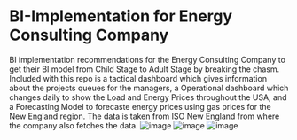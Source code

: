 # BI-Implementation for Energy Consulting Company
BI implementation recommendations for the Energy Consulting Company to get their BI model from Child Stage to Adult Stage by breaking the chasm. Included with this repo is a tactical dashboard which gives information about the projects queues for the managers, a Operational dashboard which changes daily to show the Load and Energy Prices throughout the USA, and a Forecasting Model to forecaste energy prices using gas prices for the New England region. The data is taken from ISO New England from where the company also fetches the data.
![image](https://github.com/user-attachments/assets/756f9d79-5d21-4ad3-88bf-522d771ddeee)
![image](https://github.com/user-attachments/assets/7062b264-7e29-4f42-a88f-a234c1867cc7)
![image](https://github.com/user-attachments/assets/f265d265-ef96-445b-9ac5-bf454557e9b0)
